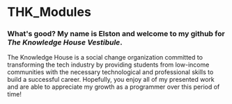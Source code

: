 # THK_Modules
### What's good? My name is Elston and welcome to my github for *The Knowledge House Vestibule*.
The Knowledge House is a social change organization committed to transforming the tech industry by providing students from low-income communities with the necessary technological and professional skills to build a successful career. Hopefully, you enjoy all of my presented work and are able to appreciate my growth as a programmer over this period of time! 
